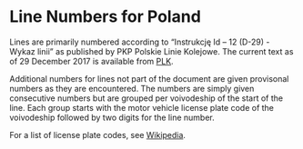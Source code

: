 # Line Numbers for Poland

Lines are primarily numbered according to “Instrukcję Id – 12 (D-29) - Wykaz
linii” as published by PKP Polskie Linie Kolejowe. The current text as of
29 December 2017 is available from [PLK](https://www.plk-sa.pl/files/public/user_upload/pdf/Akty_prawne_i_przepisy/Instrukcje/Wydruk/Id-12__D29__Wykaz_linii_-_XIIa_2017.pdf).

Additional numbers for lines not part of the document are given provisonal
numbers as they are encountered. The numbers are simply given consecutive
numbers but are grouped per voivodeship of the start of the line. Each group
starts with the motor vehicle license plate code of the voivodeship followed
by two digits for the line number.

For a list of license plate codes, see [Wikipedia](https://en.wikipedia.org/wiki/Voivodeships_of_Poland#List_of_voivodeships).
